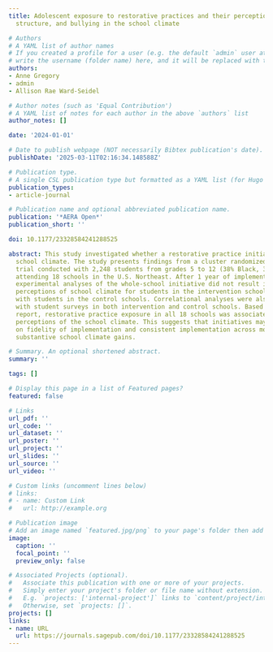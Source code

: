 ```yaml
---
title: Adolescent exposure to restorative practices and their perceptions of support,
  structure, and bullying in the school climate

# Authors
# A YAML list of author names
# If you created a profile for a user (e.g. the default `admin` user at `content/authors/admin/`), 
# write the username (folder name) here, and it will be replaced with their full name and linked to their profile.
authors:
- Anne Gregory
- admin
- Allison Rae Ward-Seidel

# Author notes (such as 'Equal Contribution')
# A YAML list of notes for each author in the above `authors` list
author_notes: []

date: '2024-01-01'

# Date to publish webpage (NOT necessarily Bibtex publication's date).
publishDate: '2025-03-11T02:16:34.148588Z'

# Publication type.
# A single CSL publication type but formatted as a YAML list (for Hugo requirements).
publication_types:
- article-journal

# Publication name and optional abbreviated publication name.
publication: '*AERA Open*'
publication_short: ''

doi: 10.1177/23328584241288525

abstract: This study investigated whether a restorative practice initiative improved
  school climate. The study presents findings from a cluster randomized, controlled
  trial conducted with 2,248 students from grades 5 to 12 (38% Black, 32% Hispanic)
  attending 18 schools in the U.S. Northeast. After 1 year of implementation, the
  experimental analyses of the whole-school initiative did not result in more positive
  perceptions of school climate for students in the intervention schools compared
  with students in the control schools. Correlational analyses were also conducted
  with student surveys in both intervention and control schools. Based on student
  report, restorative practice exposure in all 18 schools was associated with positive
  perceptions of the school climate. This suggests that initiatives may need to focus
  on fidelity of implementation and consistent implementation across more years for
  substantive school climate gains.

# Summary. An optional shortened abstract.
summary: ''

tags: []

# Display this page in a list of Featured pages?
featured: false

# Links
url_pdf: ''
url_code: ''
url_dataset: ''
url_poster: ''
url_project: ''
url_slides: ''
url_source: ''
url_video: ''

# Custom links (uncomment lines below)
# links:
# - name: Custom Link
#   url: http://example.org

# Publication image
# Add an image named `featured.jpg/png` to your page's folder then add a caption below.
image:
  caption: ''
  focal_point: ''
  preview_only: false

# Associated Projects (optional).
#   Associate this publication with one or more of your projects.
#   Simply enter your project's folder or file name without extension.
#   E.g. `projects: ['internal-project']` links to `content/project/internal-project/index.md`.
#   Otherwise, set `projects: []`.
projects: []
links:
- name: URL
  url: https://journals.sagepub.com/doi/10.1177/23328584241288525
---
```


